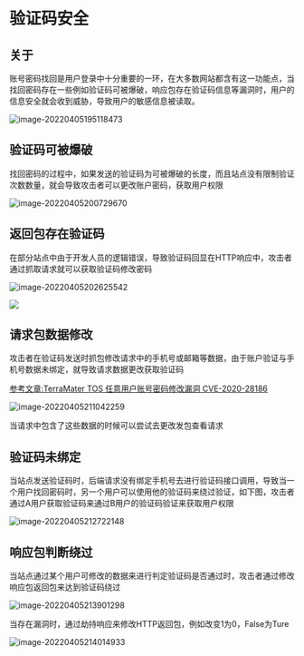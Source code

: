 # 验证码安全

## 关于

账号密码找回是用户登录中十分重要的一环，在大多数网站都含有这一功能点，当找回密码存在一些例如验证码可被爆破，响应包存在验证码信息等漏洞时，用户的信息安全就会收到威胁，导致用户的敏感信息被读取。

![image-20220405195118473](https://security-1310978225.cos.ap-beijing.myqcloud.com/public/img/image-20220405195118473.png)

## 验证码可被爆破

找回密码的过程中，如果发送的验证码为可被爆破的长度，而且站点没有限制验证次数数量，就会导致攻击者可以更改账户密码，获取用户权限

![image-20220405200729670](https://security-1310978225.cos.ap-beijing.myqcloud.com/public/img/image-20220405200729670.png)

## 返回包存在验证码

在部分站点中由于开发人员的逻辑错误，导致验证码回显在HTTP响应中，攻击者通过抓取请求就可以获取验证码修改密码

![image-20220405202625542](https://security-1310978225.cos.ap-beijing.myqcloud.com/public/img/image-20220405202625542.png)

![](https://security-1310978225.cos.ap-beijing.myqcloud.com/public/img/image-20220405203112800.png)

## 请求包数据修改

攻击者在验证码发送时抓包修改请求中的手机号或邮箱等数据，由于账户验证与手机号数据未绑定，就导致请求数据更改获取验证码

[参考文章:TerraMater TOS 任意用户账号密码修改漏洞 CVE-2020-28186 ](http://wiki.peiqi.tech/wiki/webapp/TerraMaster/TerraMaster%20TOS%20%E4%BB%BB%E6%84%8F%E8%B4%A6%E5%8F%B7%E5%AF%86%E7%A0%81%E4%BF%AE%E6%94%B9%E6%BC%8F%E6%B4%9E%20CVE-2020-28186.html)

![image-20220405211042259](https://security-1310978225.cos.ap-beijing.myqcloud.com/public/img/image-20220405211042259.png)

当请求中包含了这些数据的时候可以尝试去更改发包查看请求

## 验证码未绑定

当站点发送验证码时，后端请求没有绑定手机号去进行验证码接口调用，导致当一个用户找回密码时，另一个用户可以使用他的验证码来绕过验证，如下图，攻击者通过A用户获取验证码来通过B用户的验证码验证来获取用户权限

![image-20220405212722148](https://security-1310978225.cos.ap-beijing.myqcloud.com/public/img/image-20220405212722148.png)

## 响应包判断绕过

当站点通过某个用户可修改的数据来进行判定验证码是否通过时，攻击者通过修改响应包返回包来达到验证码绕过

![image-20220405213901298](https://security-1310978225.cos.ap-beijing.myqcloud.com/public/img/image-20220405213901298.png)

当存在漏洞时，通过劫持响应来修改HTTP返回包，例如改变1为0，False为Ture

![image-20220405214014933](https://security-1310978225.cos.ap-beijing.myqcloud.com/public/img/image-20220405214014933.png)
